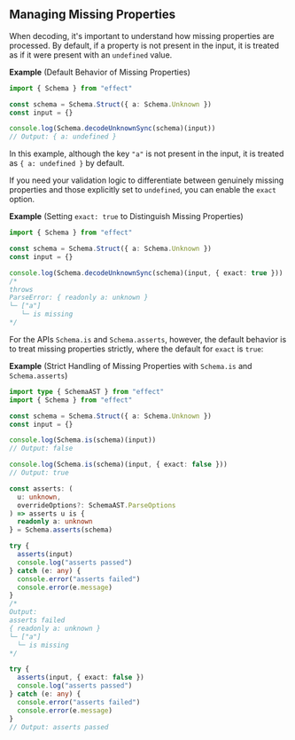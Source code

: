 ## Managing Missing Properties

When decoding, it's important to understand how missing properties are processed. By default, if a property is not present in the input, it is treated as if it were present with an `undefined` value.

**Example** (Default Behavior of Missing Properties)

```ts twoslash
import { Schema } from "effect"

const schema = Schema.Struct({ a: Schema.Unknown })
const input = {}

console.log(Schema.decodeUnknownSync(schema)(input))
// Output: { a: undefined }
```

In this example, although the key `"a"` is not present in the input, it is treated as `{ a: undefined }` by default.

If you need your validation logic to differentiate between genuinely missing properties and those explicitly set to `undefined`, you can enable the `exact` option.

**Example** (Setting `exact: true` to Distinguish Missing Properties)

```ts twoslash
import { Schema } from "effect"

const schema = Schema.Struct({ a: Schema.Unknown })
const input = {}

console.log(Schema.decodeUnknownSync(schema)(input, { exact: true }))
/*
throws
ParseError: { readonly a: unknown }
└─ ["a"]
   └─ is missing
*/
```

For the APIs `Schema.is` and `Schema.asserts`, however, the default behavior is to treat missing properties strictly, where the default for `exact` is `true`:

**Example** (Strict Handling of Missing Properties with `Schema.is` and `Schema.asserts`)

```ts twoslash
import type { SchemaAST } from "effect"
import { Schema } from "effect"

const schema = Schema.Struct({ a: Schema.Unknown })
const input = {}

console.log(Schema.is(schema)(input))
// Output: false

console.log(Schema.is(schema)(input, { exact: false }))
// Output: true

const asserts: (
  u: unknown,
  overrideOptions?: SchemaAST.ParseOptions
) => asserts u is {
  readonly a: unknown
} = Schema.asserts(schema)

try {
  asserts(input)
  console.log("asserts passed")
} catch (e: any) {
  console.error("asserts failed")
  console.error(e.message)
}
/*
Output:
asserts failed
{ readonly a: unknown }
└─ ["a"]
  └─ is missing
*/

try {
  asserts(input, { exact: false })
  console.log("asserts passed")
} catch (e: any) {
  console.error("asserts failed")
  console.error(e.message)
}
// Output: asserts passed
```
